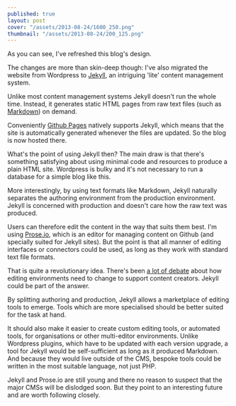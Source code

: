 ```yaml
---
published: true
layout: post
cover: "/assets/2013-08-24/1600_250.png"
thumbnail: "/assets/2013-08-24/200_125.png"
---
```


As you can see, I've refreshed this blog's design. 

The changes are more than skin-deep though: I've also migrated the website from Wordpress to [Jekyll](http://jekyllrb.com/), an intriguing 'lite' content management system.

Unlike most content management systems Jekyll doesn't run the whole time. Instead, it  generates static HTML pages from raw text files (such as [Markdown](http://daringfireball.net/projects/markdown/)) on demand. 

Conveniently [Github Pages](http://pages.github.com/) natively supports Jekyll, which means that the site is automatically generated whenever the files are updated. So the blog is now hosted there.

What's the point of using Jekyll then? The main draw is that there's something satisfying about using minimal code and resources to produce a plain HTML site. Wordpress is bulky and it's not necessary to run a database for a simple blog like this.

More interestingly, by using text formats like Markdown, Jekyll naturally separates the authoring environment from the production environment. Jekyll is concerned with production and doesn't care how the raw text was produced.

Users can therefore edit the content in the way that suits them best. I'm using [Prose.io](http://prose.io/#about), which is an editor for managing content on Github (and specially suited for Jekyll sites). But the point is that all manner of editing interfaces or connectors could be used, as long as they work with standard text file formats. 

That is quite a revolutionary idea. There's been [a lot of debate](http://alistapart.com/column/wysiwtf) about how editing environments need to change to support content creators. Jekyll could be part of the answer.

By splitting authoring and production, Jekyll allows a marketplace of editing tools to emerge. Tools which are more specialised should be better suited for the task at hand.

It should also make it easier to create custom editing tools, or automated tools, for organisations or other multi-editor environments. Unlike Wordpress plugins, which have to be updated with each version upgrade, a tool for Jekyll would be self-sufficient as long as it produced Markdown. And because they would live outside of the CMS, bespoke tools could be written in the most suitable language, not just PHP.

Jekyll and Prose.io are still young and there no reason to suspect that the major CMSs will be dislodged soon. But they point to an interesting future and are worth following closely.